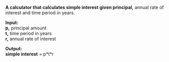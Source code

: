 **A calculator that calculates simple interest given principal,** annual rate of interest and time period in years.  
  
**Input:**  
  **p,** principal amount  
  **t,** time period in years  
  **r,** annual rate of interest  
  
**Output:**  
  **simple interest** = p\*t\*r

